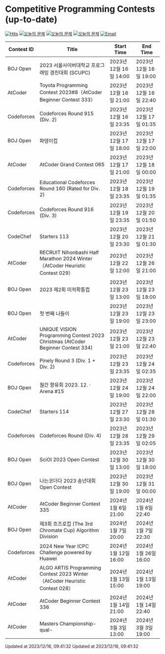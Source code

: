 Competitive Programming Contests (up-to-date)
========
[![Hits](https://hits.seeyoufarm.com/api/count/incr/badge.svg?url=https%3A%2F%2Fgithub.com%2Fika9810%2FCompetitive-Programming-Contests&count_bg=%2379C83D&title_bg=%23555555&icon=&icon_color=%23E7E7E7&title=hits&edge_flat=false)](https://hits.seeyoufarm.com)
[![오늘의 문제](https://img.shields.io/badge/Today's%20ABC-Link-lightpink)](https://github.com/ika9810/Atcoder-Daily-Contests/blob/main/ABC.md) 
[![오늘의 문제](https://img.shields.io/badge/Today's%20ARC-Link-orange)](https://github.com/ika9810/Atcoder-Daily-Contests/blob/main/ARC.md) 
[![오늘의 문제](https://img.shields.io/badge/Today's%20AGC-Link-red)](https://github.com/ika9810/Atcoder-Daily-Contests/blob/main/AGC.md) 
[![Email](https://img.shields.io/badge/Email-ika7204@naver.com-ff69b4)](mailTo:ika7204@naver.com)

 Contest ID | Title | Start Time | End Time |
---|---|---|---|
| BOJ Open | 2023 서울사이버대학교 프로그래밍 경진대회 (SCUPC) | 2023년 12월 16일 14:00 | 2023년 12월 16일 19:00 |
| AtCoder | Toyota Programming Contest 2023#8（AtCoder Beginner Contest 333） | 2023년 12월 16일 21:00 | 2023년 12월 16일 22:40 |
| Codeforces | Codeforces Round 915 (Div. 2) | 2023년 12월 16일 23:35 | 2023년 12월 17일 01:35 |
| BOJ Open | 파댕이컵 | 2023년 12월 17일 18:00 | 2023년 12월 17일 22:00 |
| AtCoder | AtCoder Grand Contest 065 | 2023년 12월 17일 21:00 | 2023년 12월 18일 00:00 |
| Codeforces | Educational Codeforces Round 160 (Rated for Div. 2) | 2023년 12월 18일 23:35 | 2023년 12월 19일 01:35 |
| Codeforces | Codeforces Round 916 (Div. 3) | 2023년 12월 19일 23:35 | 2023년 12월 20일 01:50 |
| CodeChef | Starters 113 | 2023년 12월 20일 23:30 | 2023년 12월 21일 01:30 |
| AtCoder | RECRUIT Nihonbashi Half Marathon 2024 Winter（AtCoder Heuristic Contest 029） | 2023년 12월 22일 12:00 | 2023년 12월 26일 21:00 |
| BOJ Open | 2023 제2회 미적확통컵 | 2023년 12월 23일 13:00 | 2023년 12월 23일 18:00 |
| BOJ Open | 첫 번째 나들이 | 2023년 12월 23일 19:00 | 2023년 12월 23일 23:00 |
| AtCoder | UNIQUE VISION Programming Contest 2023 Christmas (AtCoder Beginner Contest 334) | 2023년 12월 23일 21:00 | 2023년 12월 23일 22:40 |
| Codeforces | Pinely Round 3 (Div. 1 + Div. 2) | 2023년 12월 23일 23:35 | 2023년 12월 24일 02:35 |
| BOJ Open | 월간 향유회 2023. 12. · Arena #15 | 2023년 12월 24일 19:00 | 2023년 12월 24일 22:00 |
| CodeChef | Starters 114 | 2023년 12월 27일 23:30 | 2023년 12월 28일 01:30 |
| Codeforces | Codeforces Round (Div. 4) | 2023년 12월 28일 23:35 | 2023년 12월 29일 02:05 |
| BOJ Open | SciOI 2023 Open Contest | 2023년 12월 30일 13:00 | 2023년 12월 30일 18:00 |
| BOJ Open | 나는코더다 2023 송년대회 Open Contest | 2023년 12월 30일 19:00 | 2023년 12월 31일 00:00 |
| AtCoder | AtCoder Beginner Contest 335 | 2024년 1월 6일 21:00 | 2024년 1월 6일 22:40 |
| BOJ Open | 제3회 흐즈로컵 (The 3rd Chromate Cup) Algorithm Division | 2024년 1월 7일 20:00 | 2024년 1월 7일 22:30 |
| Codeforces | 2024 New Year ICPC Challenge powered by Huawei | 2024년 1월 12일 16:00 | 2024년 1월 26일 16:00 |
| AtCoder | ALGO ARTIS Programming Contest 2023 Winter（AtCoder Heuristic Contest 028） | 2024년 1월 13일 15:00 | 2024년 1월 13일 19:00 |
| AtCoder | AtCoder Beginner Contest 336 | 2024년 1월 14일 21:00 | 2024년 1월 14일 22:40 |
| AtCoder | Masters Championship-qual- | 2024년 3월 3일 13:00 | 2024년 3월 3일 19:00 |

Updated at 2023/12/16, 09:41:32
Updated at 2023/12/16, 09:41:32

